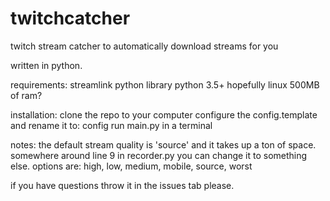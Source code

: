 # twitchcatcher
twitch stream catcher to automatically download streams for you

written in python.

requirements:
streamlink python library
python 3.5+
hopefully linux
500MB of ram?

installation:
clone the repo to your computer
configure the config.template and rename it to: config
run main.py in a terminal

notes:
the default stream quality is 'source' and it takes up a ton of space.
somewhere around line 9 in recorder.py you can change it to something else.
options are: high, low, medium, mobile, source, worst

if you have questions throw it in the issues tab please.

